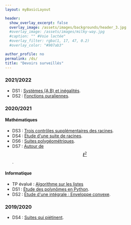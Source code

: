 ```yaml
---
layout: myBasicLayout

header:
  show_overlay_excerpt: false
  overlay_image: /assets/images/backgrounds/header_3.jpg
  #overlay_image: /assets/images/milky-way.jpg
  #caption: "" #Voie lactée"
  #overlay_filter: rgba(1, 17, 47, 0.2)
  #overlay_color: "#907ab3"

author_profile: no
permalink: /ds/
title: "Devoirs surveillés"
---
```





### 2021/2022
- DS1 : [Systèmes (A,B) et inégalités](DS1_PCSI3_2021_22_sujet.pdf).
- DS2 : [Fonctions ouraliennes](DS_2_PCSI3_2021_22_sujet_final.pdf).

### 2020/2021
#### Mathématiques
- DS3 : [Trois contrôles supplémentaires des racines](DS3_PCSI3_2020_21_CBD_sujet.pdf). 
- DS4 : [Étude d'une suite de racines](DS4_PCSI3_2020_21_sujet.pdf).
- DS6 : [Suites polygéométriques](DS6_PCSI3_2020_21_sujet.pdf).
- DS7 : [Autour de $$\ell^2$$](DS7_PCSI3_2020_21_sujet.pdf).

#### Informatique
- TP évalué : [Algorithme sur les listes](TP_note_1_PCSI3_2020_21.pdf)
- DS1 : [Étude des polynômes en Python](DS1_informatique_PCSI3_2020_21_sujet.pdf).
- DS2 : [Étude d'une intégrale ; Enveloppe convexe](DS2_informatique_PCSI3_2020_21_sujet.pdf).

### 2019/2020
- DS4 : [Suites qui piétinent](DS4_PCSI_2019_20_Suites_qui_pietinent.pdf).


<!--
- DS3 : [Trois contrôles supplémentaires des racines](DS3_PCSI3_2020_21_CBD_sujet.pdf). et son [corrigé](DS3_PCSI3_2020_21_CBD_corrige.pdf).
- DS4 : [Étude d'une suite de racines](DS4_PCSI3_2020_21_sujet.pdf) et son [corrigé](DS4_PCSI3_2020_21_correction.pdf).
- DS6 : [Suites polygéométriques](DS6_PCSI3_2020_21_sujet.pdf) et son [corrigé](DS6_PCSI3_2020_21_corrige.pdf).
- DS7 : [Autour de $$\ell^2$$](DS7_PCSI3_2020_21_sujet.pdf) et son [corrigé](DS7_PCSI3_2020_21_corrige.pdf).

#### Informatique
- TP évalué : [Algorithme sur les listes](TP_note_1_PCSI3_2020_21.pdf)
- DS1 : [Étude des polynômes en Python](DS1_informatique_PCSI3_2020_21_sujet.pdf) et [son corrigé](DS1_informatique_PCSI3_2020_21_corrige.pdf).
- DS2 : [Étude d'une intégrale ; Enveloppe convexe](DS2_informatique_PCSI3_2020_21_sujet.pdf) et [son corrigé](DS2_informatique_PCSI3_2020_21_corrige.pdf).

### 2019/2020
- DS4 : [Suites qui piétinent](DS4_PCSI_2019_20_Suites_qui_pietinent.pdf) et son [corrigé](DS4_PCSI_2019_20_Suites_qui_pietinent_CORRIGE.pdf).
-->

